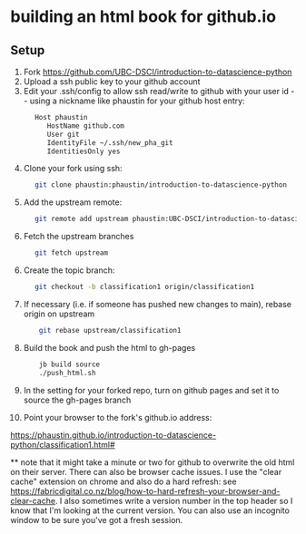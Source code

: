 # building an html book for github.io

## Setup

1. Fork https://github.com/UBC-DSCI/introduction-to-datascience-python  
2. Upload a ssh public key to your github account  
3. Edit your .ssh/config to allow ssh read/write to github with your user id -- using a nickname like phaustin for your github  host entry:  

```bash
      Host phaustin
         HostName github.com
         User git
         IdentityFile ~/.ssh/new_pha_git
         IdentitiesOnly yes
```
         
4. Clone your fork using ssh:

```bash
      git clone phaustin:phaustin/introduction-to-datascience-python
```

5.  Add the upstream remote:

```bash
      git remote add upstream phaustin:UBC-DSCI/introduction-to-datascience-python
```
      
6.  Fetch the upstream branches

```bash
      git fetch upstream
```

6.  Create the topic branch:

```bash
      git checkout -b classification1 origin/classification1
```

7.  If necessary (i.e. if someone has pushed new changes to main), rebase origin on upstream

```bash
       git rebase upstream/classification1
```

8.   Build the book and push the html to gh-pages

```bash
       jb build source
       ./push_html.sh
```

9.   In the setting for your forked repo, turn on github pages and set it to source the gh-pages branch

10.  Point your browser to the fork's github.io address:

 https://phaustin.github.io/introduction-to-datascience-python/classification1.html#


** note that it might take a minute or two for github to overwrite the old html on their server.  There can also be browser cache issues.  I use the "clear cache" extension on chrome and also do a hard refresh: see https://fabricdigital.co.nz/blog/how-to-hard-refresh-your-browser-and-clear-cache.  I also sometimes write a version number in the top header so I know that I'm looking at the current version.  You can also use an incognito window to be sure you've got a fresh session.
